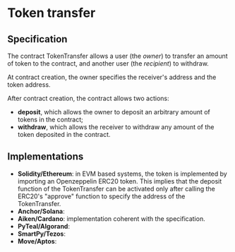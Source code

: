 # Token transfer

## Specification 

The contract TokenTransfer allows a user (the *owner*)
to transfer an amount of token to the contract, 
and another user (the *recipient*) to withdraw.

At contract creation, the owner specifies the receiver's address and the token address.

After contract creation, the contract allows two actions:
- **deposit**, which allows the owner to deposit an arbitrary amount of tokens
in the contract;
- **withdraw**, which allows the receiver to withdraw 
any amount of the token deposited in the contract.

## Implementations

- **Solidity/Ethereum**: in EVM based systems, the token is implemented by importing an Openzeppelin ERC20 token. 
This implies that the deposit function of the TokenTransfer can be activated only after calling 
the ERC20's "approve" function to specify the address of the TokenTransfer.
- **Anchor/Solana**: 
- **Aiken/Cardano**: implementation coherent with the specification.
- **PyTeal/Algorand**:
- **SmartPy/Tezos**:
- **Move/Aptos**:
